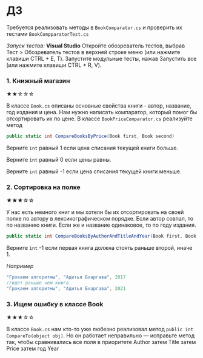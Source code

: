 # ДЗ 
Требуется реализовать методы в `BookComparator.cs` и проверить их тестами `BookCompparatorTest.cs`

*Запуск тестов:* 
**Visual Studio**
Откройте обозреватель тестов, выбрав Тест > Обозреватель тестов в верхней строке меню (или нажмите клавиши CTRL + E, T).
Запустите модульные тесты, нажав Запустить все (или нажмите клавиши CTRL + R, V).

### 1. Книжный магазин
★★☆☆☆

В классе `Book.cs` описаны основные свойства книги - автор, название, год издания и цена. 
Нам нужно написать компаратор, который помог бы отсортировать их по цене.
В классе `BookPriceComparator.cs` реализуйте метод
```C#
public static int CompareBooksByPrice(Book first, Book second)
```

Верните `int` равный 1 если цена списания текущей книги больше.

Верните `int` равный 0 если цены равны.

Верните `int` равный -1 если цена списания текущей книги меньше.


### 2. Сортировка на полке
★★★☆☆

У нас есть немного книг и мы хотели бы их отсортировать на своей полке по автору в лексикографическом порядке.
Если автор совпал, то по названию книги. Если же и название одинаковое, то по году издания.

```C#
public static int CompareBooksByAuthorAndTitleAndYear(Book first, Book second)
```

Верните `int` -1 если первая книга должна стоять раньше второй, иначе 1.

*Например*
```C#
"Грокаем алгоритмы", "Адитья Бхаргава", 2017
//идет раньше чем книга
"Грокаем алгоритмы", "Адитья Бхаргава", 2021
```        


### 3. Ищем ошибку в классе Book
★★★☆☆

В классе `Book.cs` нам кто-то уже любезно реализовал метод `public int CompareTo(object obj)`.
Но он работает неправильно — исправьте метод так, чтобы сравнивались все поля в приоритете Author затем Title затем Price затем год Year